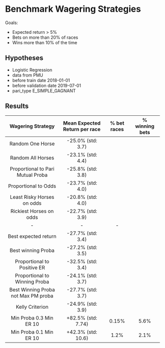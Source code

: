# Benchmark Wagering Strategies

Goals:
 - Expected return > 5%
 - Bets on more than 20% of races
 - Wins more than 10% of the time

## Hypotheses
- Logistic Regression
- data from PMU
- before train date 2018-01-01
- before validation date 2019-07-01
- pari_type E_SIMPLE_GAGNANT

## Results
| Wagering Strategy | Mean Expected Return per race | % bet races | % winning bets |
|:-----------------:|:-----------------------------:|:-------------------------------:|:------------:|
| Random One Horse | -25.0% (std: 3.7)|
| Random All Horses | -23.1% (std: 4.4)|
| Proportional to Pari Mutual Proba | -25.8% (std: 3.8)|
| Proportional to Odds | -23.7% (std: 4.0) |
| Least Risky Horses on odds | -20.8% (std: 4.0)|
| Rickiest Horses on odds | -22.7% (std: 3.9) |
|-|-|-|
| Best expected return| -27.7% (std: 3.4)|
| Best winning Proba | -27.2% (std: 3.5)|
| Proportional to Positive ER | -32.5% (std: 3.4) |
| Proportional to Winning Proba | -24.1% (std: 3.7)
| Best Winning Proba not Max PM proba | -27.7% (std: 3.7)|
| Kelly Criterion | -24.9% (std: 3.9)|
| Min Proba 0.3 Min ER 10| +82.5% (std: 7.74)| 0.15% | 5.6%|
| Min Proba 0.1 Min ER 10| +42.3% (std: 10.6)| 1.2% | 2.1%|
